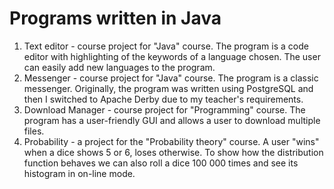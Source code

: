 # Programs written in Java

1. Text editor - course project for "Java" course. The program is a code editor with highlighting of the keywords of a language chosen. The user can easily add new languages to the program.
2. Messenger - course project for "Java" course. The program is a classic messenger. Originally, the program was written using PostgreSQL and then I switched to Apache Derby due to my teacher's requirements.
3. Download Manager - course project for "Programming" course. The program has a user-friendly GUI and allows a user to download multiple files.
4. Probability - a project for the "Probability theory" course. A user "wins" when a dice shows 5 or 6, loses otherwise. To show how the distribution function behaves we can also roll a dice 100 000 times and see its histogram in on-line mode. 
